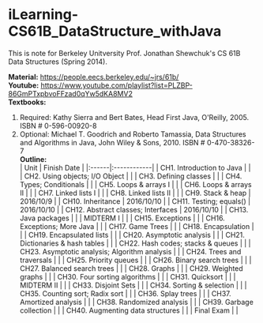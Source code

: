 # iLearning-CS61B_DataStructure_withJava
This is note for Berkeley Unitversity Prof. Jonathan Shewchuk's CS 61B Data Structures (Spring 2014).  
  
**Material:** https://people.eecs.berkeley.edu/~jrs/61b/   
**Youtube:** https://www.youtube.com/playlist?list=PLZBP-86GmPTxpbvoFFzad0qYw5dKA8MV2   
**Textbooks:**  
1. Required: Kathy Sierra and Bert Bates, Head First Java, O'Reilly, 2005. ISBN # 0-596-00920-8  
2. Optional: Michael T. Goodrich and Roberto Tamassia, Data Structures and Algorithms in Java, John Wiley & Sons, 2010. ISBN # 0-470-38326-7  
**Outline:**  
| Unit  | Finish Date |
|:------|:------------|
| CH1. Introduction to Java |  |  
| CH2. Using objects; I/O Object   |  |
| CH3. Defining classes   |  |
| CH4. Types; Conditionals    |  |
| CH5. Loops & arrays I   |  |
| CH6. Loops & arrays II   |  |
| CH7. Linked lists I   |  |
| CH8. Linked lists II   |  |
| CH9. Stack & heap   | 2016/10/9  |
| CH10. Inheritance   | 2016/10/10  |
| CH11. Testing; equals()   | 2016/10/10  |
| CH12. Abstract classes; Interfaces   | 2016/10/10  |
| CH13. Java packages   |  |
| MIDTERM I  |  |
| CH15. Exceptions   |  |
| CH16. Exceptions; More Java   |  |
| CH17. Game Trees   |  |
| CH18. Encapsulation   |  |
| CH19. Encapsulated lists   |  |
| CH20. Asymptotic analysis   |  |
| CH21. Dictionaries & hash tables   |  |
| CH22. Hash codes; stacks & queues   |  |
| CH23. Asymptotic analysis; Algorithm analysis   |  |
| CH24. Trees and traversals   |  |
| CH25. Priority queues   |  |
| CH26. Binary search trees   |  |
| CH27. Balanced search trees   |  |
| CH28. Graphs   |  |
| CH29. Weighted graphs   |  |
| CH30. Four sorting algorithms   |  |
| CH31. Quicksort   |  |
| MIDTERM II   |  |
| CH33. Disjoint Sets   |  |
| CH34. Sorting & selection   |  |
| CH35. Counting sort; Radix sort   |  |
| CH36. Splay trees   |  |
| CH37. Amortized analysis   |  |
| CH38. Randomized analysis   |  |
| CH39. Garbage collection   |  |
| CH40. Augmenting data structures   |  |
| Final Exam |  |
